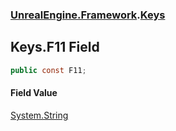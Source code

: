### [UnrealEngine.Framework](./UnrealEngine-Framework.md 'UnrealEngine.Framework').[Keys](./UnrealEngine-Framework-Keys.md 'UnrealEngine.Framework.Keys')
## Keys.F11 Field
  
```csharp
public const F11;
```
#### Field Value
[System.String](https://docs.microsoft.com/en-us/dotnet/api/System.String 'System.String')  
